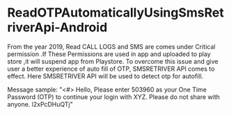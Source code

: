 # ReadOTPAutomaticallyUsingSmsRetriverApi-Android


From the year 2019, Read CALL LOGS and  SMS are comes under Critical permission .If These Permissions are used in app and uploaded to play store ,it will suspend app from Playstore.
To overcome this issue and give user a better experience of auto fill of OTP, SMSRETRIVER API comes to effect.
Here SMSRETRIVER API will be used to detect otp for autofill.

Message sample: "<#> Hello, Please enter 503960 as your One Time Password (OTP) to continue your login with XYZ. Please do not share with anyone. l2xPcDHuQTj"
